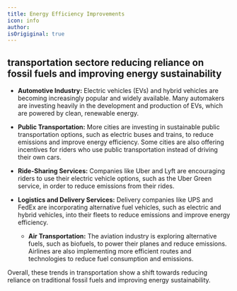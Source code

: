 ```yaml
---
title: Energy Efficiency Improvements
icon: info
author: 
isOrigiginal: true
---
```


## transportation sectore reducing reliance on fossil fuels and improving energy sustainability

- <b>Automotive Industry:</b> Electric vehicles (EVs) and hybrid vehicles are becoming increasingly popular and widely available. Many automakers are investing heavily in the development and production of EVs, which are powered by clean, renewable energy.

- <b>Public Transportation:</b> More cities are investing in sustainable public transportation options, such as electric buses and trains, to reduce emissions and improve energy efficiency. Some cities are also offering incentives for riders who use public transportation instead of driving their own cars.

- <b>Ride-Sharing Services:</b> Companies like Uber and Lyft are encouraging riders to use their electric vehicle options, such as the Uber Green service, in order to reduce emissions from their rides.

- <b>Logistics and Delivery Services:</b> Delivery companies like UPS and FedEx are incorporating alternative fuel vehicles, such as electric and hybrid vehicles, into their fleets to reduce emissions and improve energy efficiency.

  - <b>Air Transportation:</b> The aviation industry is exploring alternative fuels, such as biofuels, to power their planes and reduce emissions. Airlines are also implementing more efficient routes and technologies to reduce fuel consumption and emissions.

Overall, these trends in transportation show a shift towards reducing reliance on traditional fossil fuels and improving energy sustainability.
